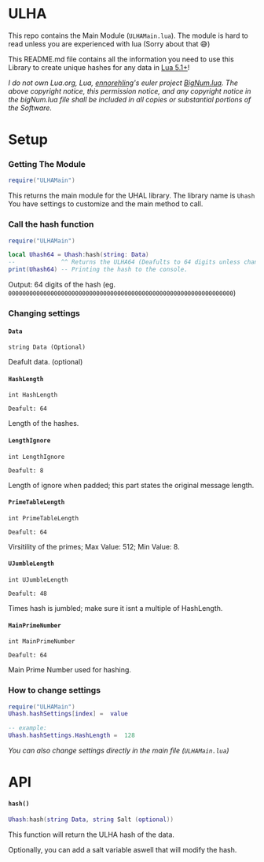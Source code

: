 # ULHA

This repo contains the Main Module (`ULHAMain.lua`). The module is hard to read unless you are experienced with lua (Sorry about that 😅)

This README.md file contains all the information you need to use this Library to create unique hashes for any data in [Lua 5.1+](https://www.lua.org/download.html)!

*I do not own Lua.org, Lua, [ennorehling](https://github.com/ennorehling)'s euler project [BigNum.lua](https://github.com/ennorehling/euler/blob/master/BigNum.lua).*
*The above copyright notice, this permission notice, and any copyright notice in the bigNum.lua file shall be included in all copies or substantial portions of the Software.*

# Setup
### Getting The Module
```lua
require("ULHAMain")
```
This returns the main module for the UHAL library. The library name is `Uhash` You have settings to customize and the main method to call.

### Call the hash function
```lua
require("ULHAMain")

local Uhash64 = Uhash:hash(string: Data) 
--             ^^ Returns the ULHA64 (Deafults to 64 digits unless changed in settings)
print(Uhash64) -- Printing the hash to the console.
```
Output: 64 digits of the hash (eg. `0000000000000000000000000000000000000000000000000000000000000000`)

### Changing settings

#### `Data`
```
string Data (Optional)
```
Deafult data. (optional)

#### `HashLength`
```
int HashLength 

Deafult: 64
```
Length of the hashes.

#### `LengthIgnore`
```
int LengthIgnore 

Deafult: 8
```
Length of ignore when padded; this part states the original message length.

#### `PrimeTableLength`
```
int PrimeTableLength 

Deafult: 64
```
Virsitility of the primes; Max Value: 512; Min Value: 8.

#### `UJumbleLength`
```
int UJumbleLength 

Deafult: 48
```
Times hash is jumbled; make sure it isnt a multiple of HashLength.

#### `MainPrimeNumber`
```
int MainPrimeNumber 

Deafult: 64
```
Main Prime Number used for hashing.

### How to change settings
```lua
require("ULHAMain")
Uhash.hashSettings[index] =  value

-- example:
Uhash.hashSettings.HashLength =  128
```
*You can also change settings directly in the main file (`ULHAMain.lua`)*

# API

#### `hash()`
```lua
Uhash:hash(string Data, string Salt (optional))
```
This function will return the ULHA hash of the data.

Optionally, you can add a salt variable aswell that will modify the hash.

